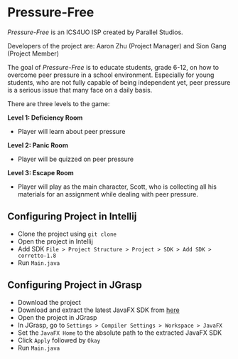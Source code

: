 # Pressure-Free
*Pressure-Free* is an ICS4UO ISP created by Parallel Studios. 

Developers of the project are: Aaron Zhu (Project Manager) and Sion Gang (Project Member)

The goal of *Pressure-Free* is to educate students, grade 6-12, on how to overcome peer pressure in a school environment. Especially for young students, who are not fully capable of being independent yet, peer pressure is a serious issue that many face on a daily basis. 

There are three levels to the game:

**Level 1: Deficiency Room**
- Player will learn about peer pressure

**Level 2: Panic Room**
- Player will be quizzed on peer pressure

**Level 3: Escape Room**
- Player will play as the main character, Scott, who is collecting all his materials for an assignment while dealing with peer pressure.

## Configuring Project in Intellij
- Clone the project using `git clone`
- Open the project in Intellij
- Add SDK `File > Project Structure > Project > SDK > Add SDK > corretto-1.8`
- Run `Main.java`

## Configuring Project in JGrasp
- Download the project
- Download and extract the latest JavaFX SDK from [here](https://gluonhq.com/products/javafx/)
- Open the project in JGrasp
- In JGrasp, go to `Settings > Compiler Settings > Workspace > JavaFX`
- Set the `JavaFX Home` to the absolute path to the extracted JavaFX SDK
- Click `Apply` followed by `Okay`
- Run `Main.java`

